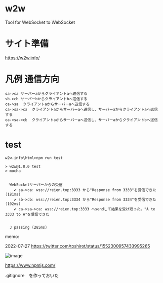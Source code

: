 # w2w
Tool for WebSocket to WebSocket


# サイト準備
https://w2w.info/

# 凡例 通信方向
```
sa->ca サーバーaからクライアントaへ送信する
sb->cb サーバーbからクライアントbへ送信する
ca->sa  クライアントaからサーバーaへ送信する
ca->sa->ca  クライアントaからサーバーaへ送信し、サーバーaからクライアントaへ返信する
ca->sa->cb  クライアントaからサーバーaへ送信し、サーバーaからクライアントbへ送信する

```

# test

```
w2w.info\html>npm run test

> w2w@1.0.0 test
> mocha


  WebSocketサーバーからの受信
    ✔ sa->ca: wss://reien.top:3333 から"Response from 3333"を受信できた (181ms)
    ✔ sb->cb: wss://reien.top:3334 から"Response from 3334"を受信できた (102ms)
    ✔ ca->sa->ca: wss://reien.top:3333 へsendして結果を受け取った。"A to 3333 to A"を受信できた


  3 passing (285ms)
```



memo:

2022-07-27
https://twitter.com/toshirot/status/1552300957433995265

![image](https://user-images.githubusercontent.com/154680/180593387-5702aee6-a8b1-4ce2-9f6a-d319a484a1cb.png)

https://www.npmjs.com/

.gitignore　を作っておいた

